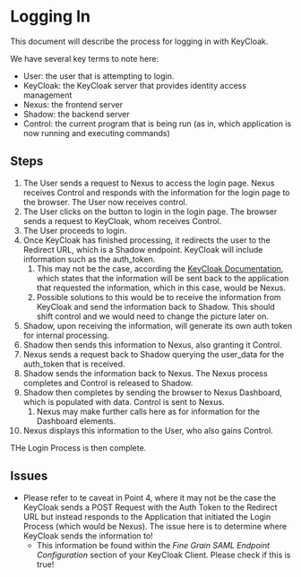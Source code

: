 # Logging In

This document will describe the process for logging in with KeyCloak.

We have several key terms to note here:

* User: the user that is attempting to login.
* KeyCloak: the KeyCloak server that provides identity access management
* Nexus: the frontend server
* Shadow: the backend server
* Control: the current program that is being run (as in, which application is now running and executing commands)

## Steps

1. The User sends a request to Nexus to access the login page. Nexus receives Control and responds with the information for the login page to the browser. The User now receives control.
2. The User clicks on the button to login in the login page. The browser sends a request to KeyCloak, whom receives Control.
3. The User proceeds to login.
4. Once KeyCloak has finished processing, it redirects the user to the Redirect URL, which is a Shadow endpoint. KeyCloak will include information such as the auth_token.
   1. This may not be the case, according the [KeyCloak Documentation](https://www.keycloak.org/docs/latest/server_admin/#_saml), which states that the information will be sent back to the application that requested the information, which in this case, would be Nexus.
   2. Possible solutions to this would be to receive the information from KeyCloak and send the information back to Shadow. This should shift control and we would need to change the picture later on.
5. Shadow, upon receiving the information, will generate its own auth token for internal processing.
6. Shadow then sends this information to Nexus, also granting it Control.
7. Nexus sends a request back to Shadow querying the user_data for the auth_token that is received.
8. Shadow sends the information back to Nexus. The Nexus process completes and Control is released to Shadow.
9. Shadow then completes by sending the browser to Nexus Dashboard, which is populated with data. Control is sent to Nexus.
   1. Nexus may make further calls here as for information for the Dashboard elements.
10. Nexus displays this information to the User, who also gains Control.

THe Login Process is then complete.

## Issues

* Please refer to te caveat in Point 4, where it may not be the case the KeyCloak sends a POST Request with the Auth Token to the Redirect URL but instead responds to the Application that initiated the Login Process (which would be Nexus). The issue here is to determine where KeyCloak sends the information to!
  * This information be found within the *Fine Grain SAML Endpoint Configuration* section of your KeyCloak Client. Please check if this is true!
